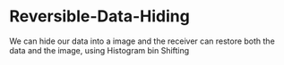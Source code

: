 # Reversible-Data-Hiding
We can hide our data into a image and the receiver can restore both the data and the image, using Histogram bin Shifting
